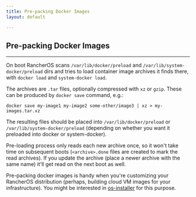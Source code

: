 ```yaml
---
title: Pre-packing Docker Images
layout: default

---
```


## Pre-packing Docker Images
---

On boot RancherOS scans `/var/lib/docker/preload` and `/var/lib/system-docker/preload` dirs and tries to load container image archives it finds there, with `docker load` and `system-docker load`.   

The archives are `.tar` files, optionally compressed with `xz` or `gzip`. These can be produced by `docker save` command, e.g.:

```
docker save my-image1 my-image2 some-other/image3 | xz > my-images.tar.xz
```

The resulting files should be placed into `/var/lib/docker/preload` or `/var/lib/system-docker/preload` (depending on whether you want it preloaded into docker or system-docker).

Pre-loading process only reads each new archive once, so it won't take time on subsequent boots (`<archive>.done` files are created to mark the read archives). If you update the archive (place a newer archive with the same name) it'll get read on the next boot as well.
 
Pre-packing docker images is handy when you're customizing your RancherOS distribution (perhaps, building cloud VM images for your infrastructure). You might be interested in [os-installer](https://github.com/rancherio/os-installer) for this purpose.
